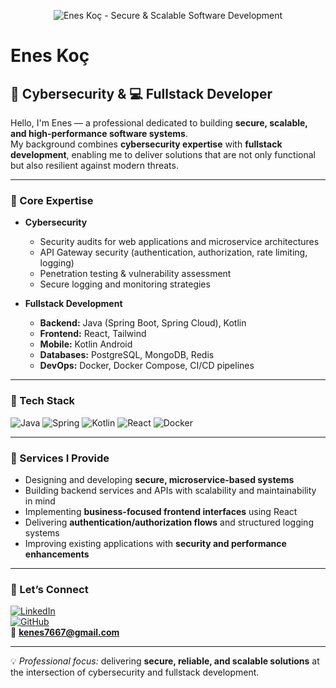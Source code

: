 <p align="center">
  <img src="Enes Koç - Siber Güvenlik & Yazılım Geliştirme.png" alt="Enes Koç - Secure & Scalable Software Development" />
</p>





# Enes Koç  

## 🔐 Cybersecurity & 💻 Fullstack Developer  

Hello, I'm Enes — a professional dedicated to building **secure, scalable, and high-performance software systems**.  
My background combines **cybersecurity expertise** with **fullstack development**, enabling me to deliver solutions that are not only functional but also resilient against modern threats.  

---

### 🔹 Core Expertise
- **Cybersecurity**
  - Security audits for web applications and microservice architectures  
  - API Gateway security (authentication, authorization, rate limiting, logging)  
  - Penetration testing & vulnerability assessment  
  - Secure logging and monitoring strategies  

- **Fullstack Development**
  - **Backend:** Java (Spring Boot, Spring Cloud), Kotlin  
  - **Frontend:** React, Tailwind  
  - **Mobile:** Kotlin Android  
  - **Databases:** PostgreSQL, MongoDB, Redis  
  - **DevOps:** Docker, Docker Compose, CI/CD pipelines  

---

### 🔹 Tech Stack
![Java](https://img.shields.io/badge/Java-ED8B00?style=for-the-badge&logo=java&logoColor=white)
![Spring](https://img.shields.io/badge/Spring-6DB33F?style=for-the-badge&logo=spring&logoColor=white)
![Kotlin](https://img.shields.io/badge/Kotlin-0095D5?style=for-the-badge&logo=kotlin&logoColor=white)
![React](https://img.shields.io/badge/React-20232A?style=for-the-badge&logo=react&logoColor=61DAFB)
![Docker](https://img.shields.io/badge/Docker-2496ED?style=for-the-badge&logo=docker&logoColor=white)

---

### 🔹 Services I Provide
- Designing and developing **secure, microservice-based systems**  
- Building backend services and APIs with scalability and maintainability in mind  
- Implementing **business-focused frontend interfaces** using React  
- Delivering **authentication/authorization flows** and structured logging systems  
- Improving existing applications with **security and performance enhancements**  

---

### 🔹 Let’s Connect
[![LinkedIn](https://img.shields.io/badge/LinkedIn-0A66C2?style=for-the-badge&logo=linkedin&logoColor=white)](https://www.linkedin.com/in/enes-ko%C3%A7-16698728b/)  
[![GitHub](https://img.shields.io/badge/GitHub-000000?style=for-the-badge&logo=github&logoColor=white)](https://github.com/Enskc05)  
📧 **kenes7667@gmail.com**

---

💡 *Professional focus:* delivering **secure, reliable, and scalable solutions** at the intersection of cybersecurity and fullstack development.
